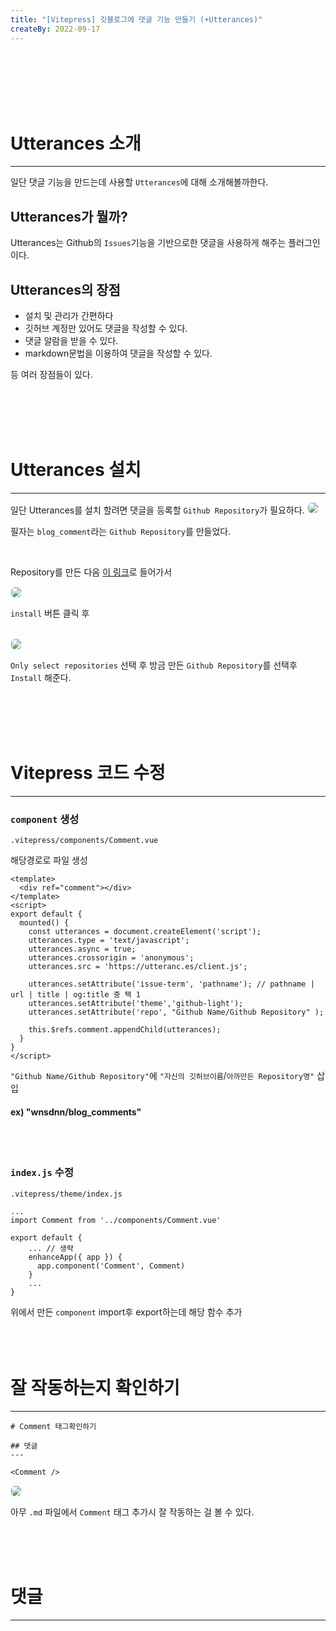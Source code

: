```yaml
---
title: "[Vitepress] 깃블로그에 댓글 기능 만들기 (+Utterances)"
createBy: 2022-09-17
---
```


<br>
<br>
<br>
<br>
<br>

# Utterances 소개
---
일단 댓글 기능을 만드는데 사용할 `Utterances`에 대해 소개해볼까한다.

<h2>Utterances가 뭘까?</h2>

Utterances는 Github의 `Issues`기능을 기반으로한 댓글을 사용하게 해주는 플러그인이다.


<h2>Utterances의 장점</h2>

- 설치 및 관리가 간편하다
- 깃허브 계정만 있어도 댓글을 작성할 수 있다.
- 댓글 알람을 받을 수 있다.
- markdown문법을 이용하여 댓글을 작성할 수 있다.

등 여러 장점들이 있다.

<br>
<br>
<br>
<br>

# Utterances 설치
---
일단 Utterances를 설치 할려면 댓글을 등록할 `Github Repository`가 필요하다.
<img src="https://user-images.githubusercontent.com/71883310/191634361-e56df53d-3270-48e9-bc22-a3359da44f2c.png" style="border: 1px solid #eee; border-radius: 7px;" />


필자는 `blog_comment`라는 `Github Repository`를 만들었다. 

<br>

Repository를 만든 다음 [이 링크](https://github.com/apps/utterances)로 들어가서 
<br>

<img src="https://user-images.githubusercontent.com/71883310/191635049-3ca66acd-a18f-4fa6-991d-c2a3a5bdfd01.png" style="border: 1px solid #eee; border-radius: 7px;" />

`install` 버튼 클릭 후

<br>

<img src="https://user-images.githubusercontent.com/71883310/191635322-cfeab22d-a392-4cdc-bac6-80ba1677eb22.png" style="border: 1px solid #eee; border-radius: 7px;" />

`Only select repositories` 선택 후 방금 만든 `Github Repository`를 선택후 `Install` 해준다.

<br>
<br>
<br>
<br>

# Vitepress 코드 수정
---


### `component` 생성

```
.vitepress/components/Comment.vue
```
해당경로로 파일 생성

```
<template>
  <div ref="comment"></div>
</template>
<script>
export default {
  mounted() {
    const utterances = document.createElement('script');
    utterances.type = 'text/javascript';
    utterances.async = true;
    utterances.crossorigin = 'anonymous';
    utterances.src = 'https://utteranc.es/client.js';
    
    utterances.setAttribute('issue-term', 'pathname'); // pathname | url | title | og:title 중 택 1
    utterances.setAttribute('theme','github-light');
    utterances.setAttribute('repo', "Github Name/Github Repository" );

    this.$refs.comment.appendChild(utterances);
  }
}
</script>
```

`"Github Name/Github Repository"`에 `"자신의 깃허브이름`/`아까만든 Repository명"` 삽입 
<br>

#### ex) "wnsdnn/blog_comments"
<br>
<br>


### `index.js` 수정
```
.vitepress/theme/index.js
```

```
...
import Comment from '../components/Comment.vue'

export default {
    ... // 생략
    enhanceApp({ app }) {
      app.component('Comment', Comment)
    }
    ...
}
```
위에서 만든 `component` import후 export하는데 해당 함수 추가
<br>
<br>
<br>
<br>



# 잘 작동하는지 확인하기
---
```
# Comment 태그확인하기

## 댓글
---

<Comment />
```

<img src="https://user-images.githubusercontent.com/71883310/191643475-d5bba77c-0e43-4d5d-bafb-1a626cdc0466.png" style="border: 1px solid #eee; border-radius: 7px;" />

아무 `.md` 파일에서 `Comment` 태그 추가시 잘 작동하는 걸 볼 수 있다.

<br>
<br>
<br>

# 댓글
---

<Comment />
